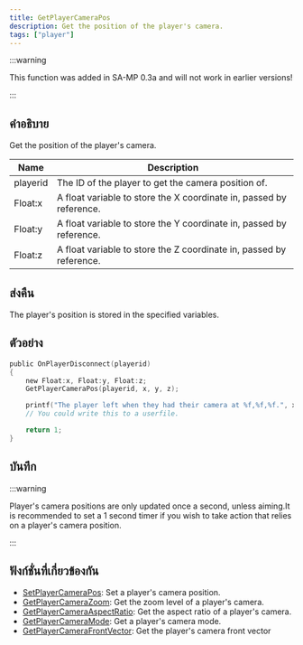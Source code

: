 ```yaml
---
title: GetPlayerCameraPos
description: Get the position of the player's camera.
tags: ["player"]
---
```


:::warning

This function was added in SA-MP 0.3a and will not work in earlier versions!

:::

## คำอธิบาย

Get the position of the player's camera.

| Name     | Description                                                         |
| -------- | ------------------------------------------------------------------- |
| playerid | The ID of the player to get the camera position of.                 |
| Float:x  | A float variable to store the X coordinate in, passed by reference. |
| Float:y  | A float variable to store the Y coordinate in, passed by reference. |
| Float:z  | A float variable to store the Z coordinate in, passed by reference. |

## ส่งคืน

The player's position is stored in the specified variables.

## ตัวอย่าง

```c
public OnPlayerDisconnect(playerid)
{
    new Float:x, Float:y, Float:z;
    GetPlayerCameraPos(playerid, x, y, z);

    printf("The player left when they had their camera at %f,%f,%f.", x, y, z);
    // You could write this to a userfile.

    return 1;
}
```

## บันทึก

:::warning

Player's camera positions are only updated once a second, unless aiming.It is recommended to set a 1 second timer if you wish to take action that relies on a player's camera position.

:::

## ฟังก์ชั่นที่เกี่ยวข้องกัน

- [SetPlayerCameraPos](../functions/SetPlayerCameraPos): Set a player's camera position.
- [GetPlayerCameraZoom](../functions/GetPlayerCameraZoom): Get the zoom level of a player's camera.
- [GetPlayerCameraAspectRatio](../functions/GetPlayerCameraAspectRation): Get the aspect ratio of a player's camera.
- [GetPlayerCameraMode](../functions/GetplayerCameraMode): Get a player's camera mode.
- [GetPlayerCameraFrontVector](../functions/GetPlayerCameraFrontVector): Get the player's camera front vector
